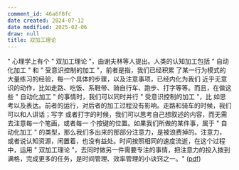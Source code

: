 ```yaml
---
comment_id: 46a6f8fc
date created: 2024-07-12
date modified: 2025-02-06
draw: null
title: 双加工理论
---
```

" 心理学上有个 " 双加工理论 "，由谢夫林等人提出。人类的认知加工包括 " 自动化加工 " 和 " 受意识控制的加工 "，前者是指，我们已经积累 了某一行为模式的大量练习的经验，每一个具体的步骤，以及注意事项，已经内化为我们 近乎无意识的动作，比如走路、吃饭、系鞋带、骑自行车、跑步、打字等等。而且，在做这些 " 自动化加工 " 的事情时，我们可以同时并行 " 受意识控制的加工 "，比 如思考以及表达。前者的运行，对后者的加工过程没有影响。走路和骑车的时候，我们可以和人讲话；写字 或者打字的时候，我们可以思考自己想叙述的内容，而无需去注意每一个笔画，或者每一 个按键的位置。如果我们所做的某件事，属于 " 自动化加工 " 的类型，那么我们多出来的那部分注意力，是被浪费掉的。注意力，或者说认知资源，闲置着，也没有益处。时间按照相同的速度流逝，在这个过程 中，运用 " 双加工理论 "，去同时做另一件需要专注的事情，把注意力的投入拨到满格，完成更多的任务，是时间管理、效率管理的小诀窍之一。" ([pdf](zotero://open-pdf/library/items/KSGMWB4K?page=4&annotation=46YYJ4F9))
